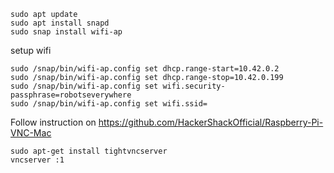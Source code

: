 ```
sudo apt update
sudo apt install snapd
sudo snap install wifi-ap
```
setup wifi
```
sudo /snap/bin/wifi-ap.config set dhcp.range-start=10.42.0.2
sudo /snap/bin/wifi-ap.config set dhcp.range-stop=10.42.0.199
sudo /snap/bin/wifi-ap.config set wifi.security-passphrase=robotseverywhere
sudo /snap/bin/wifi-ap.config set wifi.ssid=
```
Follow instruction on https://github.com/HackerShackOfficial/Raspberry-Pi-VNC-Mac

```
sudo apt-get install tightvncserver
vncserver :1
```
